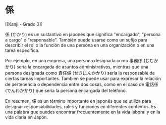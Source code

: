 # 係

[[Kanji - Grado 3]]

係 (かかり) es un sustantivo en japonés que significa "encargado", "persona a cargo" o "responsable". También puede usarse como un sufijo para describir el rol o la función de una persona en una organización o en una tarea específica.

Por ejemplo, en una empresa, una persona designada como 事務係 (じむかかり) sería la encargada de asuntos administrativos, mientras que una persona designada como 責任係 (せきにんかかり) sería la responsable de ciertas tareas importantes. También se puede usar para expresar la relación de pertenencia o dependencia entre dos cosas, como en el caso de 電話係 (でんわかかり) que sería la persona encargada del teléfono.

En resumen, 係 es un término importante en japonés que se utiliza para designar responsabilidades, roles y funciones en diferentes contextos. Es una palabra que puedes encontrar frecuentemente en la vida laboral y en la vida diaria en Japón.
